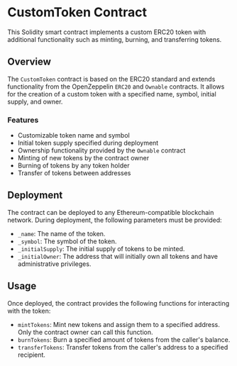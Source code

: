 # CustomToken Contract

This Solidity smart contract implements a custom ERC20 token with additional functionality such as minting, burning, and transferring tokens.

## Overview

The `CustomToken` contract is based on the ERC20 standard and extends functionality from the OpenZeppelin `ERC20` and `Ownable` contracts. It allows for the creation of a custom token with a specified name, symbol, initial supply, and owner.

### Features

- Customizable token name and symbol
- Initial token supply specified during deployment
- Ownership functionality provided by the `Ownable` contract
- Minting of new tokens by the contract owner
- Burning of tokens by any token holder
- Transfer of tokens between addresses

## Deployment

The contract can be deployed to any Ethereum-compatible blockchain network. During deployment, the following parameters must be provided:

- `_name`: The name of the token.
- `_symbol`: The symbol of the token.
- `_initialSupply`: The initial supply of tokens to be minted.
- `_initialOwner`: The address that will initially own all tokens and have administrative privileges.

## Usage

Once deployed, the contract provides the following functions for interacting with the token:

- `mintTokens`: Mint new tokens and assign them to a specified address. Only the contract owner can call this function.
- `burnTokens`: Burn a specified amount of tokens from the caller's balance.
- `transferTokens`: Transfer tokens from the caller's address to a specified recipient.
